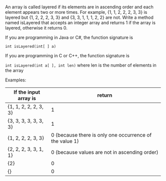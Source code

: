 #

An array is called layered if its elements are in ascending order and each element appears two or more times. For example, {1, 1, 2, 2, 2, 3, 3} is layered but {1, 2, 2, 2, 3, 3} and {3, 3, 1, 1, 1, 2, 2} are not. Write a method named isLayered that accepts an integer array and returns 1 if the array is layered, otherwise it returns 0.

If you are programming in Java or C#, the function signature is

`int isLayered(int[ ] a)`

If you are programming in C or C++, the function signature is

`int isLayered(int a[ ], int len)` where len is the number of elements in the array

Examples:

| If the input array is | return                                                  |
| --------------------- | ------------------------------------------------------- |
| {1, 1, 2, 2, 2, 3, 3} | 1                                                       |
| {3, 3, 3, 3, 3, 3, 3} | 1                                                       |
| {1, 2, 2, 2, 3, 3}    | 0 (because there is only one occurrence of the value 1) |
| {2, 2, 2, 3, 3, 1, 1} | 0 (because values are not in ascending order)           |
| {2}                   | 0                                                       |
| {}                    | 0                                                       |
